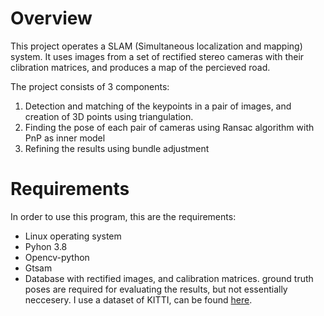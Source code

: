 # Overview
This project operates a SLAM (Simultaneous localization and mapping) system. It uses images from a set of rectified stereo cameras with their clibration matrices, and produces a map of the percieved road.

The project consists of 3 components:
1. Detection and matching of the keypoints in a pair of images, and creation of 3D points using triangulation.
2. Finding the pose of each pair of cameras using Ransac algorithm with PnP as inner model
3. Refining the results using bundle adjustment

# Requirements
In order to use this program, this are the requirements:
* Linux operating system
* Pyhon 3.8
* Opencv-python
* Gtsam
* Database with rectified images, and calibration matrices. ground truth poses are required for evaluating the results, but not essentially neccesery. I use a dataset of KITTI, can be found [here](https://www.cvlibs.net/datasets/kitti/eval_odometry.php).

